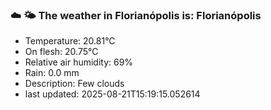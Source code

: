 ### ☁️ 🌤️  The weather in Florianópolis is: Florianópolis

- Temperature: 20.81°C
- On flesh: 20.75°C
- Relative air humidity: 69%
- Rain: 0.0 mm
- Description: Few clouds
- last updated: 2025-08-21T15:19:15.052614
